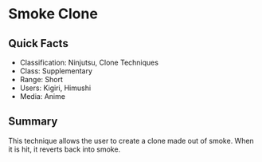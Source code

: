 # Smoke Clone

## Quick Facts
- Classification: Ninjutsu, Clone Techniques
- Class: Supplementary
- Range: Short
- Users: Kigiri, Himushi
- Media: Anime

## Summary
This technique allows the user to create a clone made out of smoke. When it is hit, it reverts back into smoke.
